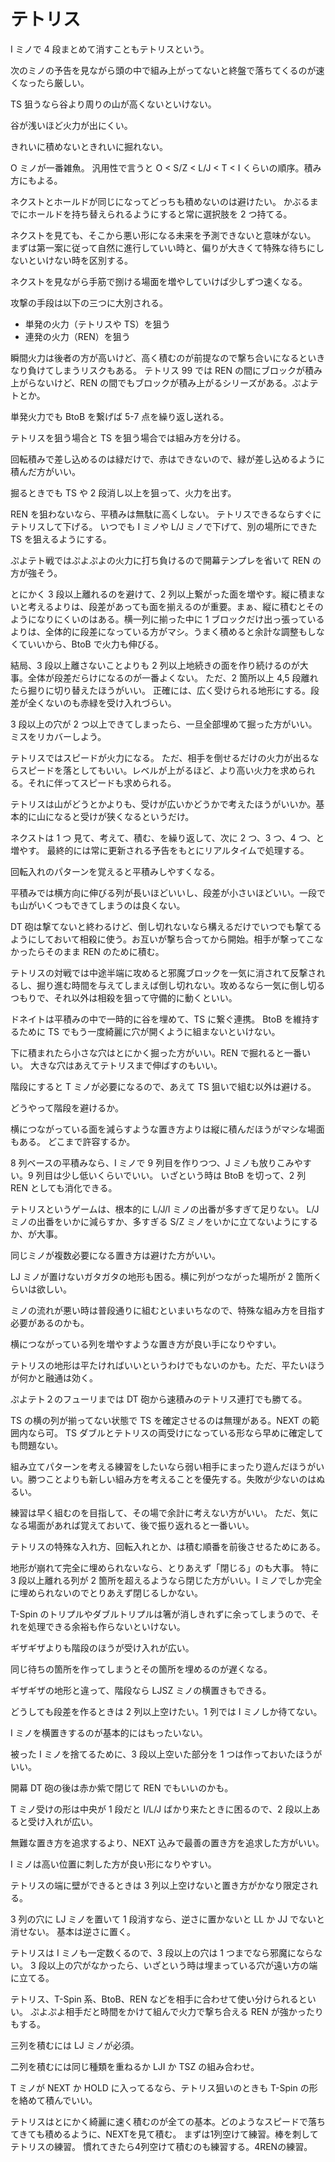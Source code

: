 # テトリス

I ミノで 4 段まとめて消すこともテトリスという。

次のミノの予告を見ながら頭の中で組み上がってないと終盤で落ちてくるのが速くなったら厳しい。

TS 狙うなら谷より周りの山が高くないといけない。

谷が浅いほど火力が出にくい。

きれいに積めないときれいに掘れない。

O ミノが一番雑魚。
汎用性で言うと O < S/Z < L/J < T < I くらいの順序。積み方にもよる。

ネクストとホールドが同じになってどっちも積めないのは避けたい。
かぶるまでにホールドを持ち替えられるようにすると常に選択肢を 2 つ持てる。

ネクストを見ても、そこから悪い形になる未来を予測できないと意味がない。
まずは第一案に従って自然に進行していい時と、偏りが大きくて特殊な待ちにしないといけない時を区別する。

ネクストを見ながら手筋で捌ける場面を増やしていけば少しずつ速くなる。

攻撃の手段は以下の三つに大別される。

- 単発の火力（テトリスや TS）を狙う
- 連発の火力（REN）を狙う

瞬間火力は後者の方が高いけど、高く積むのが前提なので撃ち合いになるといきなり負けてしまうリスクもある。
テトリス 99 では REN の間にブロックが積み上がらないけど、REN の間でもブロックが積み上がるシリーズがある。ぷよテトとか。

単発火力でも BtoB を繋げば 5-7 点を繰り返し送れる。

テトリスを狙う場合と TS を狙う場合では組み方を分ける。

回転積みで差し込めるのは緑だけで、赤はできないので、緑が差し込めるように積んだ方がいい。

掘るときでも TS や 2 段消し以上を狙って、火力を出す。

REN を狙わないなら、平積みは無駄に高くしない。
テトリスできるならすぐにテトリスして下げる。
いつでも I ミノや L/J ミノで下げて、別の場所にできた TS を狙えるようにする。

ぷよテト戦ではぷよぷよの火力に打ち負けるので開幕テンプレを省いて REN の方が強そう。

とにかく 3 段以上離れるのを避けて、2 列以上繋がった面を増やす。縦に積まないと考えるよりは、段差があっても面を揃えるのが重要。まぁ、縦に積むとそのようになりにくいのはある。横一列に揃った中に 1 ブロックだけ出っ張っているよりは、全体的に段差になっている方がマシ。うまく積めると余計な調整もしなくていいから、BtoB で火力も伸びる。

結局、3 段以上離さないことよりも 2 列以上地続きの面を作り続けるのが大事。全体が段差だらけになるのが一番よくない。
ただ、2 箇所以上 4,5 段離れたら掘りに切り替えたほうがいい。
正確には、広く受けられる地形にする。段差が全くないのも赤緑を受け入れづらい。

3 段以上の穴が 2 つ以上できてしまったら、一旦全部埋めて掘った方がいい。ミスをリカバーしよう。

テトリスではスピードが火力になる。
ただ、相手を倒せるだけの火力が出るならスピードを落としてもいい。レベルが上がるほど、より高い火力を求められる。それに伴ってスピードも求められる。

テトリスは山がどうとかよりも、受けが広いかどうかで考えたほうがいいか。基本的に山になると受けが狭くなるというだけ。

ネクストは 1 つ 見て、考えて、積む、を繰り返して、次に 2 つ、3 つ、4 つ、と増やす。
最終的には常に更新される予告をもとにリアルタイムで処理する。

回転入れのパターンを覚えると平積みしやすくなる。

平積みでは横方向に伸びる列が長いほどいいし、段差が小さいほどいい。一段でも山がいくつもできてしまうのは良くない。

DT 砲は撃てないと終わるけど、倒し切れないなら構えるだけでいつでも撃てるようにしておいて相殺に使う。お互いが撃ち合ってから開始。相手が撃ってこなかったらそのまま REN のために積む。

テトリスの対戦では中途半端に攻めると邪魔ブロックを一気に消されて反撃されるし、掘り進む時間を与えてしまえば倒し切れない。攻めるなら一気に倒し切るつもりで、それ以外は相殺を狙って守備的に動くといい。

ドネイトは平積みの中で一時的に谷を埋めて、TS に繋ぐ連携。
BtoB を維持するために TS でもう一度綺麗に穴が開くように組まないといけない。

下に積まれたら小さな穴はとにかく掘った方がいい。REN で掘れると一番いい。
大きな穴はあえてテトリスまで伸ばすのもいい。

階段にすると T ミノが必要になるので、あえて TS 狙いで組む以外は避ける。

どうやって階段を避けるか。

横につながっている面を減らすような置き方よりは縦に積んだほうがマシな場面もある。
どこまで許容するか。

8 列ベースの平積みなら、I ミノで 9 列目を作りつつ、J ミノも放りこみやすい。9 列目は少し低いくらいでいい。
いざという時は BtoB を切って、2 列 REN としても消化できる。

テトリスというゲームは、根本的に L/J/I ミノの出番が多すぎて足りない。
L/J ミノの出番をいかに減らすか、多すぎる S/Z ミノをいかに立てないようにするか、が大事。

同じミノが複数必要になる置き方は避けた方がいい。

LJ ミノが置けないガタガタの地形も困る。横に列がつながった場所が 2 箇所くらいは欲しい。

ミノの流れが悪い時は普段通りに組むといまいちなので、特殊な組み方を目指す必要があるのかも。

横につながっている列を増やすような置き方が良い手になりやすい。

テトリスの地形は平たければいいというわけでもないのかも。ただ、平たいほうが何かと融通は効く。

ぷよテト２のフューリまでは DT 砲から速積みのテトリス連打でも勝てる。

TS の横の列が揃ってない状態で TS を確定させるのは無理がある。NEXT の範囲内なら可。
TS ダブルとテトリスの両受けになっている形なら早めに確定しても問題ない。

組み立てパターンを考える練習をしたいなら弱い相手にまったり遊んだほうがいい。勝つことよりも新しい組み方を考えることを優先する。失敗が少ないのはぬるい。

練習は早く組むのを目指して、その場で余計に考えない方がいい。
ただ、気になる場面があれば覚えておいて、後で振り返れると一番いい。

テトリスの特殊な入れ方、回転入れとか、は積む順番を前後させるためにある。

地形が崩れて完全に埋められないなら、とりあえず「閉じる」のも大事。
特に 3 段以上離れる列が 2 箇所を超えるようなら閉じた方がいい。I ミノでしか完全に埋められないのでとりあえず閉じるしかない。

T-Spin のトリプルやダブルトリプルは箸が消しきれずに余ってしまうので、それを処理できる余裕も作らないといけない。

ギザギザよりも階段のほうが受け入れが広い。

同じ待ちの箇所を作ってしまうとその箇所を埋めるのが遅くなる。

ギザギザの地形と違って、階段なら LJSZ ミノの横置きもできる。

どうしても段差を作るときは 2 列以上空けたい。1 列では I ミノしか待てない。

I ミノを横置きするのが基本的にはもったいない。

被った I ミノを捨てるために、3 段以上空いた部分を 1 つは作っておいたほうがいい。

開幕 DT 砲の後は赤か紫で閉じて REN でもいいのかも。

T ミノ受けの形は中央が 1 段だと I/L/J ばかり来たときに困るので、2 段以上あると受け入れが広い。

無難な置き方を追求するより、NEXT 込みで最善の置き方を追求した方がいい。

I ミノは高い位置に刺した方が良い形になりやすい。

テトリスの端に壁ができるときは 3 列以上空けないと置き方がかなり限定される。

3 列の穴に LJ ミノを置いて 1 段消すなら、逆さに置かないと LL か JJ でないと消せない。
基本は逆さに置く。

テトリスは I ミノも一定数くるので、3 段以上の穴は 1 つまでなら邪魔にならない。
3 段以上の穴がなかったら、いざという時は埋まっている穴が遠い方の端に立てる。

テトリス、T-Spin 系、BtoB、REN などを相手に合わせて使い分けられるといい。
ぷよぷよ相手だと時間をかけて組んで火力で撃ち合える REN が強かったりもする。

三列を積むには LJ ミノが必須。

二列を積むには同じ種類を重ねるか LJI か TSZ の組み合わせ。

T ミノが NEXT か HOLD に入ってるなら、テトリス狙いのときも T-Spin の形を絡めて積んでいい。

テトリスはとにかく綺麗に速く積むのが全ての基本。どのようなスピードで落ちてきても積めるように、NEXTを見て積む。
まずは1列空けて練習。棒を刺してテトリスの練習。
慣れてきたら4列空けて積むのも練習する。4RENの練習。
